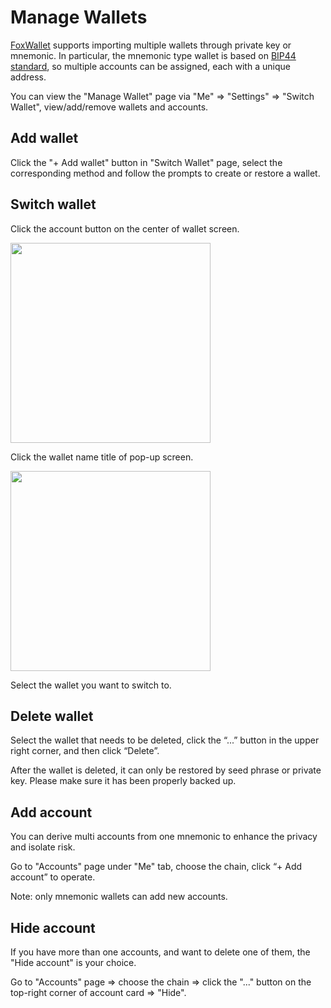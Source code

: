 # Manage Wallets
[FoxWallet](https://foxwallet.com) supports importing multiple wallets through private key or mnemonic. In particular, the mnemonic type wallet is based on [BIP44 standard](https://github.com/bitcoin/bips/blob/master/bip-0044.mediawiki), so multiple accounts can be assigned, each with a unique address.  

You can view the "Manage Wallet" page via "Me" => "Settings" => "Switch Wallet", view/add/remove wallets and accounts. 

## Add wallet
Click the "+ Add wallet" button in "Switch Wallet" page, select the corresponding method and follow the prompts to create or restore a wallet.

## Switch wallet
Click the account button on the center of wallet screen.  

<img src="/img/docs/switch-account.webp" width="320" />  

Click the wallet name title of pop-up screen.  

<img src="/img/docs/switch-wallet.webp" width="320" /> 

Select the wallet you want to switch to.  

## Delete wallet
Select the wallet that needs to be deleted, click the “...” button in the upper right corner, and then click “Delete”. 

After the wallet is deleted, it can only be restored by seed phrase or private key. 
Please make sure it has been properly backed up.

## Add account
You can derive multi accounts from one mnemonic to enhance the privacy and isolate risk.

Go to "Accounts" page under "Me" tab, choose the chain, click “+ Add account” to operate. 

Note: only mnemonic wallets can add new accounts.

## Hide account
If you have more than one accounts, and want to delete one of them, the "Hide account" is your choice.

Go to "Accounts" page => choose the chain => click the "..." button on the top-right corner of account card => "Hide".


